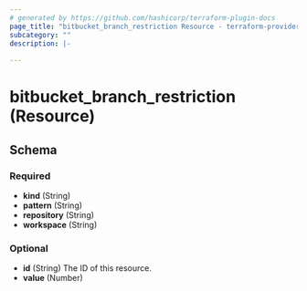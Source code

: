 ```yaml
---
# generated by https://github.com/hashicorp/terraform-plugin-docs
page_title: "bitbucket_branch_restriction Resource - terraform-provider-bitbucket"
subcategory: ""
description: |-
  
---
```


# bitbucket_branch_restriction (Resource)





<!-- schema generated by tfplugindocs -->
## Schema

### Required

- **kind** (String)
- **pattern** (String)
- **repository** (String)
- **workspace** (String)

### Optional

- **id** (String) The ID of this resource.
- **value** (Number)


